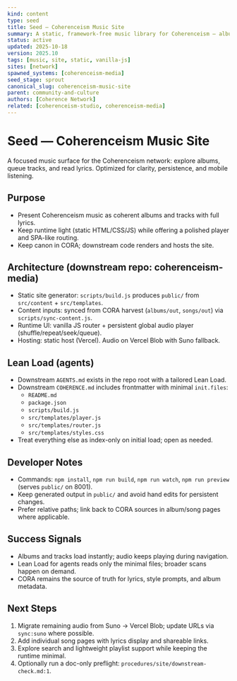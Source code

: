 ```yaml
---
kind: content
type: seed
title: Seed — Coherenceism Music Site
summary: A static, framework-free music library for Coherenceism — albums, songs, lyrics — built with a custom Node.js generator and vanilla JS UI.
status: active
updated: 2025-10-18
version: 2025.10
tags: [music, site, static, vanilla-js]
sites: [network]
spawned_systems: [coherenceism-media]
seed_stage: sprout
canonical_slug: coherenceism-music-site
parent: community-and-culture
authors: [Coherence Network]
related: [coherenceism-studio, coherenceism-media]
---
```


# Seed — Coherenceism Music Site

A focused music surface for the Coherenceism network: explore albums, queue tracks, and read lyrics. Optimized for clarity, persistence, and mobile listening.

## Purpose
- Present Coherenceism music as coherent albums and tracks with full lyrics.
- Keep runtime light (static HTML/CSS/JS) while offering a polished player and SPA-like routing.
- Keep canon in CORA; downstream code renders and hosts the site.

## Architecture (downstream repo: coherenceism-media)
- Static site generator: `scripts/build.js` produces `public/` from `src/content` + `src/templates`.
- Content inputs: synced from CORA harvest (`albums/out`, `songs/out`) via `scripts/sync-content.js`.
- Runtime UI: vanilla JS router + persistent global audio player (shuffle/repeat/seek/queue).
- Hosting: static host (Vercel). Audio on Vercel Blob with Suno fallback.

## Lean Load (agents)
- Downstream `AGENTS.md` exists in the repo root with a tailored Lean Load.
- Downstream `COHERENCE.md` includes frontmatter with minimal `init.files`:
  - `README.md`
  - `package.json`
  - `scripts/build.js`
  - `src/templates/player.js`
  - `src/templates/router.js`
  - `src/templates/styles.css`
- Treat everything else as index-only on initial load; open as needed.

## Developer Notes
- Commands: `npm install`, `npm run build`, `npm run watch`, `npm run preview` (serves `public/` on 8001).
- Keep generated output in `public/` and avoid hand edits for persistent changes.
- Prefer relative paths; link back to CORA sources in album/song pages where applicable.

## Success Signals
- Albums and tracks load instantly; audio keeps playing during navigation.
- Lean Load for agents reads only the minimal files; broader scans happen on demand.
- CORA remains the source of truth for lyrics, style prompts, and album metadata.

## Next Steps
1) Migrate remaining audio from Suno → Vercel Blob; update URLs via `sync:suno` where possible.
2) Add individual song pages with lyrics display and shareable links.
3) Explore search and lightweight playlist support while keeping the runtime minimal.
4) Optionally run a doc-only preflight: `procedures/site/downstream-check.md:1`.
